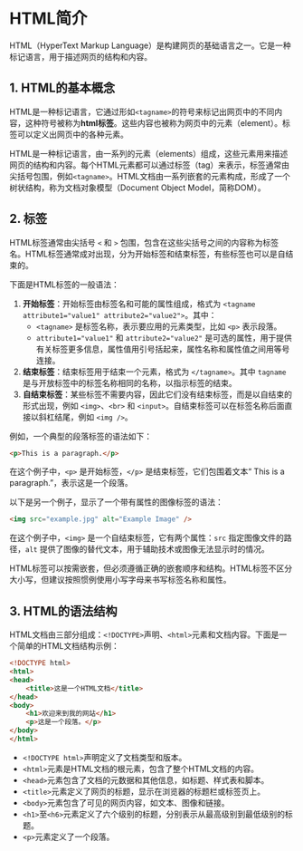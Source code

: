 # HTML简介

HTML（HyperText Markup Language）是构建网页的基础语言之一。它是一种标记语言，用于描述网页的结构和内容。

## 1. HTML的基本概念

HTML是一种标记语言，它通过形如`<tagname>`的符号来标记出网页中的不同内容，这种符号被称为**html标签**。这些内容也被称为网页中的元素（element）。标签可以定义出网页中的各种元素。

HTML是一种标记语言，由一系列的元素（elements）组成，这些元素用来描述网页的结构和内容。每个HTML元素都可以通过标签（tag）来表示，标签通常由尖括号包围，例如`<tagname>`。HTML文档由一系列嵌套的元素构成，形成了一个树状结构，称为文档对象模型（Document Object Model，简称DOM）。

## 2. 标签

HTML标签通常由尖括号 `<` 和 `>` 包围，包含在这些尖括号之间的内容称为标签名。HTML标签通常成对出现，分为开始标签和结束标签，有些标签也可以是自结束的。

下面是HTML标签的一般语法：

1. **开始标签**：开始标签由标签名和可能的属性组成，格式为 `<tagname attribute1="value1" attribute2="value2">`。其中：
   - `<tagname>` 是标签名称，表示要应用的元素类型，比如 `<p>` 表示段落。
   - `attribute1="value1"` 和 `attribute2="value2"` 是可选的属性，用于提供有关标签更多信息，属性值用引号括起来，属性名称和属性值之间用等号连接。
2. **结束标签**：结束标签用于结束一个元素，格式为 `</tagname>`。其中 `tagname` 是与开放标签中的标签名称相同的名称，以指示标签的结束。
3. **自结束标签**：某些标签不需要内容，因此它们没有结束标签，而是以自结束的形式出现，例如 `<img>`、`<br>` 和 `<input>`。自结束标签可以在标签名称后面直接以斜杠结尾，例如 `<img />`。

例如，一个典型的段落标签的语法如下：

```html
<p>This is a paragraph.</p>
```

在这个例子中，`<p>` 是开始标签，`</p>` 是结束标签，它们包围着文本“ This is a paragraph.”，表示这是一个段落。

以下是另一个例子，显示了一个带有属性的图像标签的语法：

```html
<img src="example.jpg" alt="Example Image" />
```

在这个例子中，`<img>` 是一个自结束标签，它有两个属性：`src` 指定图像文件的路径，`alt` 提供了图像的替代文本，用于辅助技术或图像无法显示时的情况。

HTML标签可以按需嵌套，但必须遵循正确的嵌套顺序和结构。HTML标签不区分大小写，但建议按照惯例使用小写字母来书写标签名称和属性。

## 3. HTML的语法结构

HTML文档由三部分组成：`<!DOCTYPE>`声明、`<html>`元素和文档内容。下面是一个简单的HTML文档结构示例：

```html
<!DOCTYPE html>
<html>
<head>
    <title>这是一个HTML文档</title>
</head>
<body>
    <h1>欢迎来到我的网站</h1>
    <p>这是一个段落。</p>
</body>
</html>
```

- `<!DOCTYPE html>`声明定义了文档类型和版本。
- `<html>`元素是HTML文档的根元素，包含了整个HTML文档的内容。
- `<head>`元素包含了文档的元数据和其他信息，如标题、样式表和脚本。
- `<title>`元素定义了网页的标题，显示在浏览器的标题栏或标签页上。
- `<body>`元素包含了可见的网页内容，如文本、图像和链接。
- `<h1>`至`<h6>`元素定义了六个级别的标题，分别表示从最高级别到最低级别的标题。
- `<p>`元素定义了一个段落。